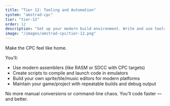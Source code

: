 ```yaml
---
title: "Tier 12: Tooling and Automation"
system: "amstrad-cpc"
tier: "tier-12"
order: 12
description: "Set up your modern build environment. Write and use tools to convert, compile, and launch projects quickly."
image: "/images/amstrad-cpc/tier-12.png"
---
```


Make the CPC feel like home.

You’ll:
- Use modern assemblers (like RASM or SDCC with CPC targets)
- Create scripts to compile and launch code in emulators
- Build your own sprite/tile/music editors for modern platforms
- Maintain your game/project with repeatable builds and debug output

No more manual conversions or command-line chaos. You’ll code faster — and better.
